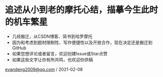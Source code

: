 # 追述从小到老的摩托心结，描摹今生此时的机车繁星
* 几经搬迁，从CSDN博客、简书到哈罗摩托
* 因为和考虑到题材限制性、写作便捷性以及开放合作，现在决定还是搬迁到GitHub
* 如果您想评论或者留言，欢迎创建Issue或Star点赞
* 如果这些文字让你有所共鸣，也欢迎你供稿

evandeng2009@qq.com / 2021-02-08

